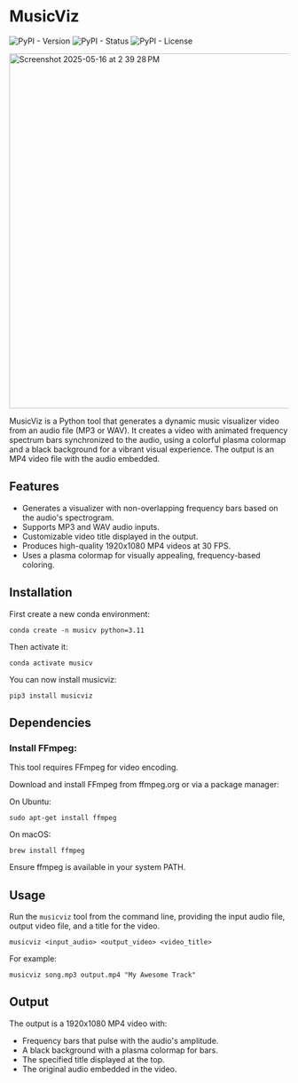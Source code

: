 # MusicViz

![PyPI - Version](https://img.shields.io/pypi/v/musicviz)
![PyPI - Status](https://img.shields.io/pypi/status/musicviz)
![PyPI - License](https://img.shields.io/pypi/l/musicviz)

<img width="640" alt="Screenshot 2025-05-16 at 2 39 28 PM" src="https://github.com/user-attachments/assets/057b9af5-2e4a-4b0a-9776-fd873660dbb5" />

MusicViz is a Python tool that generates a dynamic music visualizer video from an audio file (MP3 or WAV). It creates a video with animated frequency spectrum bars synchronized to the audio, using a colorful plasma colormap and a black background for a vibrant visual experience. The output is an MP4 video file with the audio embedded.

## Features

- Generates a visualizer with non-overlapping frequency bars based on the audio's spectrogram.
- Supports MP3 and WAV audio inputs.
- Customizable video title displayed in the output.
- Produces high-quality 1920x1080 MP4 videos at 30 FPS.
- Uses a plasma colormap for visually appealing, frequency-based coloring.

## Installation

First create a new conda environment:

```
conda create -n musicv python=3.11
```

Then activate it:

```
conda activate musicv
```

You can now install musicviz:

```
pip3 install musicviz
```

## Dependencies

### Install FFmpeg:

This tool requires FFmpeg for video encoding.

Download and install FFmpeg from ffmpeg.org or via a package manager:

On Ubuntu:

```
sudo apt-get install ffmpeg
```

On macOS: 

```
brew install ffmpeg
```

Ensure ffmpeg is available in your system PATH.

## Usage

Run the `musicviz` tool from the command line, providing the input audio file, output video file, and a title for the video.

```
musicviz <input_audio> <output_video> <video_title>
```

For example:

```
musicviz song.mp3 output.mp4 "My Awesome Track"
```

## Output

The output is a 1920x1080 MP4 video with:

- Frequency bars that pulse with the audio's amplitude.
- A black background with a plasma colormap for bars.
- The specified title displayed at the top.
- The original audio embedded in the video.



